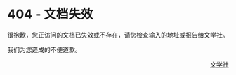 # 404 - 文档失效
很抱歉，您正访问的文档已失效或不存在，请您检查输入的地址或报告给文学社。

我们为您造成的不便道歉。

<p align="right">
<a href="/">文学社</a>
</p>
